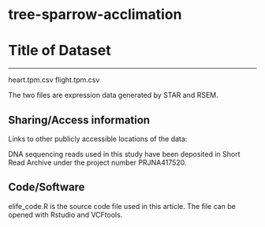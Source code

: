 # tree-sparrow-acclimation
# Title of Dataset
---
heart.tpm.csv
flight.tpm.csv

The two files are expression data generated by STAR and RSEM.


## Sharing/Access information

Links to other publicly accessible locations of the data:

DNA sequencing reads used in this study have been deposited in Short Read Archive under  the project number PRJNA417520. 


## Code/Software
elife_code.R is the source code file used in this article. The file can be opened with Rstudio and VCFtools.
